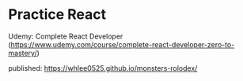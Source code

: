 # Practice React

Udemy: Complete React Developer
(https://www.udemy.com/course/complete-react-developer-zero-to-mastery/)

published: https://whlee0525.github.io/monsters-rolodex/
